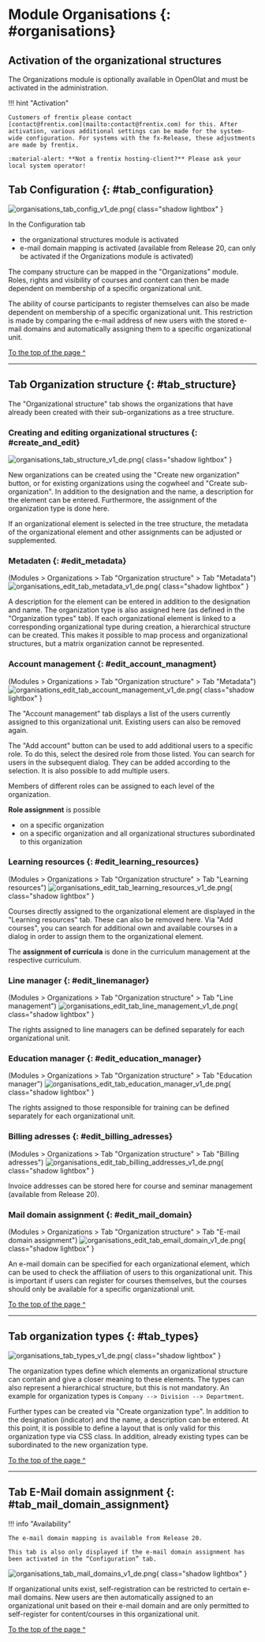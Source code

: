 # Module Organisations {: #organisations}

##  Activation of the organizational structures

The Organizations module is optionally available in OpenOlat and must be activated in the administration. 

!!! hint "Activation"
	
	Customers of frentix please contact
	[contact@frentix.com](mailto:contact@frentix.com) for this. After activation, various additional settings can be made for the system-wide configuration. For systems with the fx-Release, these adjustments are made by frentix.

	:material-alert: **Not a frentix hosting-client?** Please ask your local system operator!


## Tab Configuration {: #tab_configuration}

![organisations_tab_config_v1_de.png](assets/organisations_tab_config_v1_de.png){ class="shadow lightbox" }

In the Configuration tab

* the organizational structures module is activated
* e-mail domain mapping is activated (available from Release 20, can only be activated if the Organizations module is activated)

The company structure can be mapped in the "Organizations" module. Roles, rights and visibility of courses and content can then be made dependent on membership of a specific organizational unit.

The ability of course participants to register themselves can also be made dependent on membership of a specific organizational unit. This restriction is made by comparing the e-mail address of new users with the stored e-mail domains and automatically assigning them to a specific organizational unit.

[To the top of the page ^](#organisations)

---


## Tab Organization structure {: #tab_structure}

The "Organizational structure" tab shows the organizations that have already been created with their sub-organizations as a tree structure.


### Creating and editing organizational structures {: #create_and_edit}

![organisations_tab_structure_v1_de.png](assets/organisations_tab_structure_v1_de.png){ class="shadow lightbox" }

New organizations can be created using the "Create new organization" button, or for existing organizations using the cogwheel and "Create sub-organization". In addition to the designation and the name, a description for the element can be entered. Furthermore, the assignment of the organization type is done here.

If an organizational element is selected in the tree structure, the metadata of the organizational element and other assignments can be adjusted or supplemented. 

### Metadaten {: #edit_metadata}

(Modules > Organizations > Tab "Organization structure" > Tab "Metadata")
![organisations_edit_tab_metadata_v1_de.png](assets/organisations_edit_tab_metadata_v1_de.png){ class="shadow lightbox" }

A description for the element can be entered in addition to the designation and name.
The organization type is also assigned here (as defined in the "Organization types" tab).
If each organizational element is linked to a corresponding organizational type during creation, a hierarchical structure can be created. This makes it possible to map process and organizational structures, but a matrix organization cannot be represented.


### Account management  {: #edit_account_managment}

(Modules > Organizations > Tab "Organization structure" > Tab "Metadata")
![organisations_edit_tab_account_management_v1_de.png](assets/organisations_edit_tab_account_management_v1_de.png){ class="shadow lightbox" }

The "Account management" tab displays a list of the users currently assigned to this organizational unit. Existing users can also be removed again.

The "Add account" button can be used to add additional users to a specific role. To do this, select the desired role from those listed. You can search for users in the subsequent dialog. They can be added according to the selection. It is also possible to add multiple users.

Members of different roles can be assigned to each level of the organization. 


 **Role assignment** is possible

  * on a specific organization
  * on a specific organization and all organizational structures subordinated to this organization


### Learning resources {: #edit_learning_resources}

(Modules > Organizations > Tab "Organization structure" > Tab "Learning resources")
![organisations_edit_tab_learning_resources_v1_de.png](assets/organisations_edit_tab_learning_resources_v1_de.png){ class="shadow lightbox" }

Courses directly assigned to the organizational element are displayed in the "Learning resources" tab. These can also be removed here. Via "Add courses", you can search for additional own and available courses in a dialog in order to assign them to the organizational element.

The **assignment of curricula** is done in the curriculum management at the respective curriculum.


### Line manager  {: #edit_linemanager}

(Modules > Organizations > Tab "Organization structure" > Tab "Line management")
![organisations_edit_tab_line_management_v1_de.png](assets/organisations_edit_tab_line_management_v1_de.png){ class="shadow lightbox" }

The rights assigned to line managers can be defined separately for each organizational unit. 


### Education manager {: #edit_education_manager}

(Modules > Organizations > Tab "Organization structure" > Tab "Education manager")
![organisations_edit_tab_education_manager_v1_de.png](assets/organisations_edit_tab_education_manager_v1_de.png){ class="shadow lightbox" }

The rights assigned to those responsible for training can be defined separately for each organizational unit. 


### Billing adresses {: #edit_billing_adresses}

(Modules > Organizations > Tab "Organization structure" > Tab "Billing adresses")
![organisations_edit_tab_billing_addresses_v1_de.png](assets/organisations_edit_tab_billing_addresses_v1_de.png){ class="shadow lightbox" }

Invoice addresses can be stored here for course and seminar management (available from Release 20).


### Mail domain assignment {: #edit_mail_domain}

(Modules > Organizations > Tab "Organization structure" > Tab "E-mail domain assignment")
![organisations_edit_tab_email_domain_v1_de.png](assets/organisations_edit_tab_email_domain_v1_de.png){ class="shadow lightbox" }

An e-mail domain can be specified for each organizational element, which can be used to check the affiliation of users to this organizational unit. This is important if users can register for courses themselves, but the courses should only be available for a specific organizational unit. 

[To the top of the page ^](#organisations)

---

  
## Tab organization types {: #tab_types}

![organisations_tab_types_v1_de.png](assets/organisations_tab_types_v1_de.png){ class="shadow lightbox" }

The organization types define which elements an organizational structure can contain and give a closer meaning to these elements. The types can also represent a hierarchical structure, but this is not mandatory. An example for organization types is `Company --> Division --> Department`.

Further types can be created via "Create organization type". In addition to the designation (indicator) and the name, a description can be entered. At this point, it is possible to define a layout that is only valid for this organization type via CSS class. In addition, already existing types can be subordinated to the new organization type.


[To the top of the page ^](#organisations)

---

## Tab E-Mail domain assignment {: #tab_mail_domain_assignment}

!!! info "Availability"

	The e-mail domain mapping is available from Release 20.

	This tab is also only displayed if the e-mail domain assignment has been activated in the “Configuration” tab.

![organisations_tab_mail_domains_v1_de.png](assets/organisations_tab_mail_domains_v1_de.png){ class="shadow lightbox" }

If organizational units exist, self-registration can be restricted to certain e-mail domains. New users are then automatically assigned to an organizational unit based on their e-mail domain and are only permitted to self-register for content/courses in this organizational unit.

[To the top of the page ^](#organisations)
